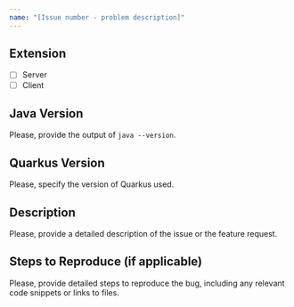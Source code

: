 ```yaml
---
name: "[Issue number - problem description]"
---
```


## Extension
- [ ] Server
- [ ] Client

## Java Version
Please, provide the output of `java --version`.

## Quarkus Version
Please, specify the version of Quarkus used.

## Description
Please, provide a detailed description of the issue or the feature request.

## Steps to Reproduce (if applicable)
Please, provide detailed steps to reproduce the bug, including any relevant code snippets or links to files.
